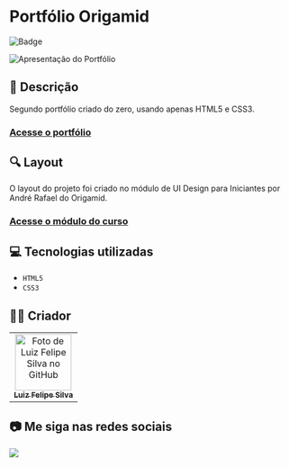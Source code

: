 # Portfólio Origamid

![Badge](http://img.shields.io/static/v1?label=STATUS&message=CONCLUIDO&color=GREEN&style=for-the-badge)             

<img src="https://github.com/luizfelipe9627/portfolio2/blob/main/assets/video/portfolio2.gif" alt="Apresentação do Portfólio">

## 📄 Descrição

Segundo portfólio criado do zero, usando apenas HTML5 e CSS3.

### <a href="https://luizfelipe9627-portfolio-origamid.netlify.app">Acesse o portfólio</a>

## 🔍 Layout
O layout do projeto foi criado no módulo de UI Design para Iniciantes</a> por André Rafael do Origamid.

### <a href="https://www.origamid.com/curso/ui-design-para-iniciantes/">Acesse o módulo do curso</a>

## 💻 Tecnologias utilizadas

- ``HTML5``
- ``CSS3``

## 🧑‍💻 Criador

<table>
  <tr>
    <td align="center">
      <a href="https://github.com/luizfelipe9627">
        <img src="https://github.com/luizfelipe9627.png" width="100px;" alt="Foto de Luiz Felipe Silva no GitHub"/><br>
        <sub>
          <b>Luiz Felipe Silva</b>
        </sub>
      </a>
    </td>
  </tr>
</table>

## 📷 Me siga nas redes sociais<br>

<p align="left">
  <a href="https://www.linkedin.com/in/luizfelipe9627/" target="_blank"><img src="https://img.shields.io/badge/-LinkedIn-%230077B5?style=for-the-badge&logo=linkedin&logoColor=white"></a>
</p>

